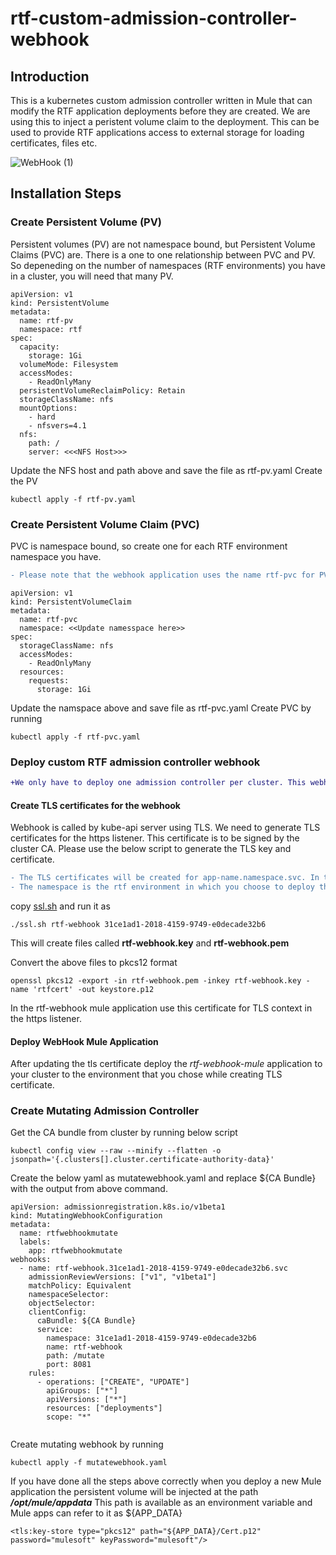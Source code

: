 # rtf-custom-admission-controller-webhook

## Introduction

This is a kubernetes custom admission controller written in Mule that can modify the RTF application deployments before they are created. We are using this to inject a peristent volume claim to the deployment. This can be used to provide RTF applications access to external storage for loading certificates, files etc.


![WebHook (1)](https://user-images.githubusercontent.com/36458155/135758609-4eaa18d6-2947-44d0-aa72-2846fd2aea92.jpeg)

## Installation Steps

### Create Persistent Volume (PV)

Persistent volumes (PV) are not namespace bound, but Persistent Volume Claims (PVC) are. There is a one to one relationship between PVC and PV. So depeneding on the number of namespaces (RTF environments) you have in a cluster, you will need that many PV.

```
apiVersion: v1
kind: PersistentVolume
metadata:
  name: rtf-pv
  namespace: rtf
spec:
  capacity:
    storage: 1Gi
  volumeMode: Filesystem
  accessModes:
    - ReadOnlyMany
  persistentVolumeReclaimPolicy: Retain
  storageClassName: nfs
  mountOptions:
    - hard
    - nfsvers=4.1
  nfs:
    path: /
    server: <<<NFS Host>>>
```

Update the NFS host and path above and save the file as rtf-pv.yaml
Create the PV 

``` kubectl apply -f rtf-pv.yaml ```

### Create Persistent Volume Claim (PVC)

PVC is namespace bound, so create one for each RTF environment namespace you have.

```diff
- Please note that the webhook application uses the name rtf-pvc for PVC name. So please keep the name of PVC as rtf-pvc. If you change this please update the dataweave inside the webhook applicatin to reflect the same.
```

```
apiVersion: v1
kind: PersistentVolumeClaim
metadata:
  name: rtf-pvc
  namespace: <<Update namesspace here>>
spec:
  storageClassName: nfs
  accessModes:
    - ReadOnlyMany
  resources:
    requests:
      storage: 1Gi
```

Update the namspace above and save file as rtf-pvc.yaml
Create PVC by running 

```kubectl apply -f rtf-pvc.yaml```

### Deploy custom RTF admission controller webhook

```diff
+We only have to deploy one admission controller per cluster. This webhook is developed in Mule and is to be deployed through ARM. So choose one environment in the cluster where this application will be deployed.
```

#### Create TLS certificates for the webhook ####
Webhook is called by kube-api server using TLS. We need to generate TLS certificates for the https listener. This certificate is to be signed by the cluster CA.
Please use the below script to generate the TLS key and certificate.

```diff
- The TLS certificates will be created for app-name.namespace.svc. In this example we are using app-name as rtf-webhook. If you change this name, please make sure to change it everywhere.
- The namespace is the rtf environment in which you choose to deploy this application. This only has to be deployed to one of the environments in the cluster.
```
copy [ssl.sh](ssl.sh) and run it as 
```
./ssl.sh rtf-webhook 31ce1ad1-2018-4159-9749-e0decade32b6
```

This will create files called **rtf-webhook.key** and **rtf-webhook.pem**

Convert the above files to pkcs12 format

```
openssl pkcs12 -export -in rtf-webhook.pem -inkey rtf-webhook.key -name 'rtfcert' -out keystore.p12
```
In the rtf-webhook mule application use this certificate for TLS context in the https listener. 


#### Deploy WebHook Mule Application ####

After updating the tls certificate deploy the *rtf-webhook-mule* application to your cluster to the environment that you chose while creating TLS certificate.

### Create Mutating Admission Controller ###

Get the CA bundle from cluster by running below script

```
kubectl config view --raw --minify --flatten -o jsonpath='{.clusters[].cluster.certificate-authority-data}'
```

Create the below yaml as mutatewebhook.yaml and replace ${CA Bundle} with the output from above command.

```
apiVersion: admissionregistration.k8s.io/v1beta1
kind: MutatingWebhookConfiguration
metadata:
  name: rtfwebhookmutate
  labels:
    app: rtfwebhookmutate
webhooks:
  - name: rtf-webhook.31ce1ad1-2018-4159-9749-e0decade32b6.svc
    admissionReviewVersions: ["v1", "v1beta1"]
    matchPolicy: Equivalent
    namespaceSelector:
    objectSelector:
    clientConfig:
      caBundle: ${CA Bundle}
      service:
        namespace: 31ce1ad1-2018-4159-9749-e0decade32b6
        name: rtf-webhook
        path: /mutate
        port: 8081
    rules:
      - operations: ["CREATE", "UPDATE"]
        apiGroups: ["*"]
        apiVersions: ["*"]
        resources: ["deployments"]
        scope: "*"
        
 ```

Create mutating webhook by running 
```
kubectl apply -f mutatewebhook.yaml
```

If you have done all the steps above correctly when you deploy a new Mule application the persistent volume will be injected at the path 
***/opt/mule/appdata***
This path is available as an environment variable and Mule apps can refer to it as ${APP_DATA}
```
<tls:key-store type="pkcs12" path="${APP_DATA}/Cert.p12" password="mulesoft" keyPassword="mulesoft"/>
```



